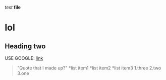 _test_ **file** 
# lol
## Heading two
USE GOOGLE: [link](google.com)
> "Quote that I made up?" 
*list item1 
*list item2
*list item3
1.three
2.two
3.one


